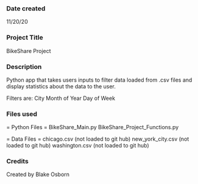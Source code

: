 ### Date created
11/20/20

### Project Title
BikeShare Project

### Description
Python app that takes users inputs to filter data loaded
from .csv files and display statistics about the data to the user.

Filters are:
City
Month of Year
Day of Week

### Files used
= Python Files =
BikeShare_Main.py
BikeShare_Project_Functions.py

= Data Files =
chicago.csv (not loaded to git hub)
new_york_city.csv (not loaded to git hub)
washington.csv (not loaded to git hub)

### Credits
Created by Blake Osborn
